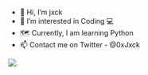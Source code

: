 - 👋 Hi, I’m jxck
- 👀 I’m interested in Coding 💻
- 🗺️ Currently, I am learning Python
- 📫 Contact me on Twitter - @0xJxck

<img src="https://github-readme-stats.vercel.app/api?username=jxckss&&show_icons=true&title_color=ffffff&icon_color=c565f7&text_color=c565f7&bg_color=151515">
